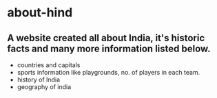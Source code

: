 # about-hind
## A website created all about India, it's historic facts and many more information listed below. 

- countries and capitals
- sports information like playgrounds, no. of players in each team. 
- history of India
- geography of india
